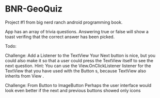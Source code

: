 # BNR-GeoQuiz
Project #1 from big nerd ranch android programming book.

App has an array of trivia questions.
Answering true or false will show a toast verifing that the correct answer has been picked.

Todo:

Challenge: Add a Listener to the TextView
Your Next button is nice, but you could also make it so that a user could press the TextView itself to see
the next question.
Hint: You can use the View.OnClickListener listener for the TextView that you have used with the
Button s, because TextView also inherits from View .

Challenge: From Button to ImageButton
Perhaps the user interface would look even better if the next and previous buttons showed only icons
